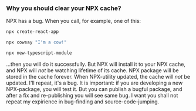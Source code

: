 ### Why you should clear your NPX cache?

NPX has a bug. When you call, for example, one of this:

```sh
npx create-react-app
```
```sh
npx cowsay "I'm a cow!"
```
```sh
npx new-typescript-module
```

…then you will do it successfully. But NPX will install it to your NPX cache, and NPX will *not* be watching lifetime of its cache. NPX package will be stored in the cache forever. When NPX-utility updated, the cache will *not* be updated. I'll repeat, it's a bug. It is important: if you are developing a new NPX-package, you will test it. But you can publish a bugful package, and after a fix and re-publishing you will see same bug. I want you shall not repeat my expirience in bug-finding and source-code-jumping.
